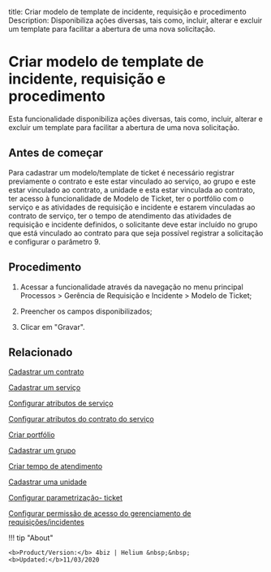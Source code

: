 title: Criar modelo de template de incidente, requisição e procedimento
Description: Disponibiliza ações diversas, tais como, incluir, alterar e excluir um template para facilitar a abertura de uma nova solicitação.
# Criar modelo de template de incidente, requisição e procedimento

Esta funcionalidade disponibiliza ações diversas, tais como, incluir, alterar e
excluir um template para facilitar a abertura de uma nova solicitação.

Antes de começar
--------------------

Para cadastrar um modelo/template de ticket é necessário registrar previamente o
contrato e este estar vinculado ao serviço, ao grupo e este estar vinculado ao
contrato, a unidade e esta estar vinculada ao contrato, ter acesso à
funcionalidade de Modelo de Ticket, ter o portfólio com o serviço e as
atividades de requisição e incidente e estarem vinculadas ao contrato de
serviço, ter o tempo de atendimento das atividades de requisição e incidente
definidos, o solicitante deve estar incluído no grupo que está vinculado ao
contrato para que seja possível registrar a solicitação e configurar o parâmetro
9.

Procedimento
----------------

1.  Acessar a funcionalidade através da navegação no menu principal Processos \>
    Gerência de Requisição e Incidente \> Modelo de Ticket;

2.  Preencher os campos disponibilizados;

3.  Clicar em "Gravar".


Relacionado
-------

[Cadastrar um contrato](/pt-br/4biz-helium/additional-features/contract-management/use/register-contract.html)

[Cadastrar um serviço](/pt-br/4biz-helium/processes/portfolio-and-catalog/use/register-a-service.html)

[Configurar atributos de serviço](/pt-br/4biz-helium/processes/portfolio-and-catalog/use/configure-services-attributes.html)

[Configurar atributos do contrato do serviço](/pt-br/4biz-helium/processes/portfolio-and-catalog/use/service-contract-attributes.html)

[Criar portfólio](/pt-br/4biz-helium/processes/portfolio-and-catalog/use/create-the-portfolio.html)

[Cadastrar um grupo](/pt-br/4biz-helium/initial-settings/access-settings/user/register-groups.html)

[Criar tempo de atendimento](/pt-br/4biz-helium/processes/service-level/configuration/create-time-attendance.html)

[Cadastrar uma unidade](/pt-br/4biz-helium/platform-administration/region-and-language/register-unit.html)

[Configurar parametrização- ticket](/pt-br/4biz-helium/platform-administration/parameters-list/configure-parametrization-ticket.html)

[Configurar permissão de acesso do gerenciamento de requisições/incidentes](/pt-br/4biz-helium/processes/tickets/configuration/access-ticket-management.html)


<!-- <i class='fa fa-youtube-play  fa-2x' style='color:#97ce17;vertical-align: middle;'> </i> [Video Library](https://www.youtube.com/playlist?list=PLB5qK2uzf2RN9wA1DbVHEot2QD2gW8_jq)'
-->
!!! tip "About"

    <b>Product/Version:</b> 4biz | Helium &nbsp;&nbsp;
    <b>Updated:</b>11/03/2020


